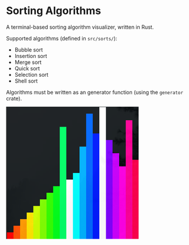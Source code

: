 # Sorting Algorithms

A terminal-based sorting algorithm visualizer, written in Rust.

Supported algorithms (defined in `src/sorts/`):

- Bubble sort
- Insertion sort
- Merge sort
- Quick sort
- Selection sort
- Shell sort

Algorithms must be written as an generator function (using the `generator` crate).

![Screenshot](./screenshot.png)

